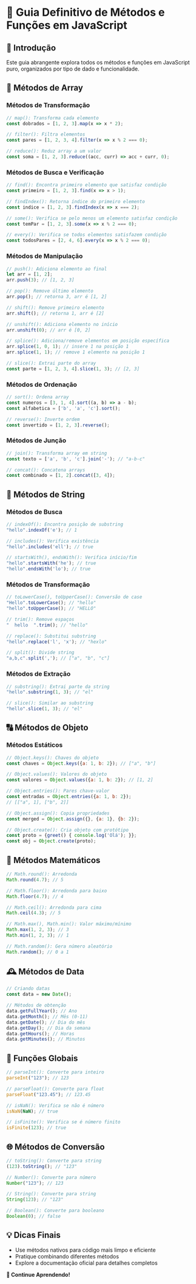 # 🚀 Guia Definitivo de Métodos e Funções em JavaScript

## 📘 Introdução

Este guia abrangente explora todos os métodos e funções em JavaScript puro, organizados por tipo de dado e funcionalidade.

## 🔢 Métodos de Array

### Métodos de Transformação
```javascript
// map(): Transforma cada elemento
const dobrados = [1, 2, 3].map(x => x * 2); 

// filter(): Filtra elementos
const pares = [1, 2, 3, 4].filter(x => x % 2 === 0);

// reduce(): Reduz array a um valor
const soma = [1, 2, 3].reduce((acc, curr) => acc + curr, 0);
```

### Métodos de Busca e Verificação
```javascript
// find(): Encontra primeiro elemento que satisfaz condição
const primeiro = [1, 2, 3].find(x => x > 1);

// findIndex(): Retorna índice do primeiro elemento
const indice = [1, 2, 3].findIndex(x => x === 2);

// some(): Verifica se pelo menos um elemento satisfaz condição
const temPar = [1, 2, 3].some(x => x % 2 === 0);

// every(): Verifica se todos elementos satisfazem condição
const todosPares = [2, 4, 6].every(x => x % 2 === 0);
```

### Métodos de Manipulação
```javascript
// push(): Adiciona elemento ao final
let arr = [1, 2];
arr.push(3); // [1, 2, 3]

// pop(): Remove último elemento
arr.pop(); // retorna 3, arr é [1, 2]

// shift(): Remove primeiro elemento
arr.shift(); // retorna 1, arr é [2]

// unshift(): Adiciona elemento no início
arr.unshift(0); // arr é [0, 2]

// splice(): Adiciona/remove elementos em posição específica
arr.splice(1, 0, 1); // insere 1 na posição 1
arr.splice(1, 1); // remove 1 elemento na posição 1

// slice(): Extrai parte do array
const parte = [1, 2, 3, 4].slice(1, 3); // [2, 3]
```

### Métodos de Ordenação
```javascript
// sort(): Ordena array
const numeros = [3, 1, 4].sort((a, b) => a - b);
const alfabetica = ['b', 'a', 'c'].sort();

// reverse(): Inverte ordem
const invertido = [1, 2, 3].reverse();
```

### Métodos de Junção
```javascript
// join(): Transforma array em string
const texto = ['a', 'b', 'c'].join('-'); // "a-b-c"

// concat(): Concatena arrays
const combinado = [1, 2].concat([3, 4]);
```

## 🧩 Métodos de String

### Métodos de Busca
```javascript
// indexOf(): Encontra posição de substring
"hello".indexOf('e'); // 1

// includes(): Verifica existência
"hello".includes('ell'); // true

// startsWith(), endsWith(): Verifica início/fim
"hello".startsWith('he'); // true
"hello".endsWith('lo'); // true
```

### Métodos de Transformação
```javascript
// toLowerCase(), toUpperCase(): Conversão de case
"Hello".toLowerCase(); // "hello"
"hello".toUpperCase(); // "HELLO"

// trim(): Remove espaços
"  hello  ".trim(); // "hello"

// replace(): Substitui substring
"hello".replace('l', 'x'); // "hexlo"

// split(): Divide string
"a,b,c".split(','); // ["a", "b", "c"]
```

### Métodos de Extração
```javascript
// substring(): Extrai parte da string
"hello".substring(1, 3); // "el"

// slice(): Similar ao substring
"hello".slice(1, 3); // "el"
```

## 🔠 Métodos de Objeto

### Métodos Estáticos
```javascript
// Object.keys(): Chaves do objeto
const chaves = Object.keys({a: 1, b: 2}); // ["a", "b"]

// Object.values(): Valores do objeto
const valores = Object.values({a: 1, b: 2}); // [1, 2]

// Object.entries(): Pares chave-valor
const entradas = Object.entries({a: 1, b: 2}); 
// [["a", 1], ["b", 2]]

// Object.assign(): Copia propriedades
const merged = Object.assign({}, {a: 1}, {b: 2});

// Object.create(): Cria objeto com protótipo
const proto = {greet() { console.log('Olá'); }};
const obj = Object.create(proto);
```

## 🧮 Métodos Matemáticos

```javascript
// Math.round(): Arredonda
Math.round(4.7); // 5

// Math.floor(): Arredonda para baixo
Math.floor(4.7); // 4

// Math.ceil(): Arredonda para cima
Math.ceil(4.3); // 5

// Math.max(), Math.min(): Valor máximo/mínimo
Math.max(1, 2, 3); // 3
Math.min(1, 2, 3); // 1

// Math.random(): Gera número aleatório
Math.random(); // 0 a 1
```

## 🕰️ Métodos de Data

```javascript
// Criando datas
const data = new Date();

// Métodos de obtenção
data.getFullYear(); // Ano
data.getMonth(); // Mês (0-11)
data.getDate(); // Dia do mês
data.getDay(); // Dia da semana
data.getHours(); // Horas
data.getMinutes(); // Minutos
```

## 📍 Funções Globais

```javascript
// parseInt(): Converte para inteiro
parseInt("123"); // 123

// parseFloat(): Converte para float
parseFloat("123.45"); // 123.45

// isNaN(): Verifica se não é número
isNaN(NaN); // true

// isFinite(): Verifica se é número finito
isFinite(123); // true
```

## 🌐 Métodos de Conversão

```javascript
// toString(): Converte para string
(123).toString(); // "123"

// Number(): Converte para número
Number("123"); // 123

// String(): Converte para string
String(123); // "123"

// Boolean(): Converte para booleano
Boolean(0); // false
```

## 💡 Dicas Finais

- Use métodos nativos para código mais limpo e eficiente
- Pratique combinando diferentes métodos
- Explore a documentação oficial para detalhes completos

**🚀 Continue Aprendendo!**

